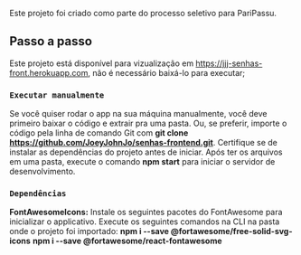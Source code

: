 Este projeto foi criado como parte do processo seletivo para PariPassu.

## Passo a passo

Este projeto está disponível para vizualização em https://jjj-senhas-front.herokuapp.com, não é necessário baixá-lo para executar;

### `Executar manualmente`

Se você quiser rodar o app na sua máquina manualmente, você deve primeiro baixar o código e extrair pra uma pasta.
Ou, se preferir, importe o código pela linha de comando Git com __git clone https://github.com/JoeyJohnJo/senhas-frontend.git__.
Certifique se de instalar as dependências do projeto antes de iniciar.
Após ter os arquivos em uma pasta, execute o comando __npm start__ para iniciar o servidor de desenvolvimento.

### `Dependências`
__FontAwesomeIcons:__ Instale os seguintes pacotes do FontAwesome para inicializar o applicativo.
Execute os seguintes comandos na CLI na pasta onde o projeto foi importado:
__npm i --save @fortawesome/free-solid-svg-icons__
__npm i --save @fortawesome/react-fontawesome__

